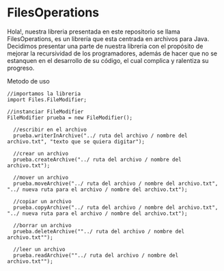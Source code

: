 # FilesOperations
Hola!, nuestra libreria presentada en este repositorio se llama FilesOperations, es un librería que esta centrada en archivos para Java.
Decidimos presentar una parte de nuestra libreria con el propósito de mejorar la recursividad de los programadores, además de hacer que no se estanquen en el desarrollo de su código, el cual complica y ralentiza su progreso.

Metodo de uso
```
//importamos la libreria
import Files.FileModifier;

```


```
//instanciar FileModifier
FileModifier prueba = new FileModifier();

  //escribir en el archivo
  prueba.writerInArchive("../ ruta del archivo / nombre del archivo.txt", "texto que se quiera digitar");

  //crear un archivo
  prueba.createArchive("../ ruta del archivo / nombre del archivo.txt");

  //mover un archivo
  prueba.moveArchive("../ ruta del archivo / nombre del archivo.txt", "../ nueva ruta para el archivo / nombre del archivo.txt");

  //copiar un archivo
  prueba.copyArchive("../ ruta del archivo / nombre del archivo.txt", "../ nueva ruta para el archivo / nombre del archivo.txt");

  //borrar un archivo
  prueba.deleteArchive(""../ ruta del archivo / nombre del archivo.txt"");

  //leer un archivo
  prueba.readArchive(""../ ruta del archivo / nombre del archivo.txt"");

```
